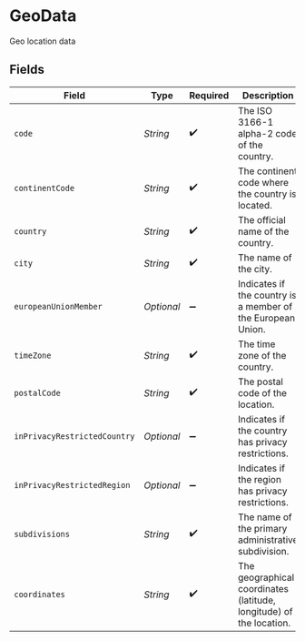 # GeoData

Geo location data


## Fields

| Field                                                               | Type                                                                | Required                                                            | Description                                                         | Example                                                             |
| ------------------------------------------------------------------- | ------------------------------------------------------------------- | ------------------------------------------------------------------- | ------------------------------------------------------------------- | ------------------------------------------------------------------- |
| `code`                                                              | *String*                                                            | :heavy_check_mark:                                                  | The ISO 3166-1 alpha-2 code of the country.                         | VI                                                                  |
| `continentCode`                                                     | *String*                                                            | :heavy_check_mark:                                                  | The continent code where the country is located.                    | NA                                                                  |
| `country`                                                           | *String*                                                            | :heavy_check_mark:                                                  | The official name of the country.                                   | United States Virgin Islands                                        |
| `city`                                                              | *String*                                                            | :heavy_check_mark:                                                  | The name of the city.                                               | Amsterdam                                                           |
| `europeanUnionMember`                                               | *Optional<Boolean>*                                                 | :heavy_minus_sign:                                                  | Indicates if the country is a member of the European Union.         | true                                                                |
| `timeZone`                                                          | *String*                                                            | :heavy_check_mark:                                                  | The time zone of the country.                                       | America/St_Thomas                                                   |
| `postalCode`                                                        | *String*                                                            | :heavy_check_mark:                                                  | The postal code of the location.                                    | 802                                                                 |
| `inPrivacyRestrictedCountry`                                        | *Optional<Boolean>*                                                 | :heavy_minus_sign:                                                  | Indicates if the country has privacy restrictions.                  | true                                                                |
| `inPrivacyRestrictedRegion`                                         | *Optional<Boolean>*                                                 | :heavy_minus_sign:                                                  | Indicates if the region has privacy restrictions.                   | true                                                                |
| `subdivisions`                                                      | *String*                                                            | :heavy_check_mark:                                                  | The name of the primary administrative subdivision.                 | Saint Thomas                                                        |
| `coordinates`                                                       | *String*                                                            | :heavy_check_mark:                                                  | The geographical coordinates (latitude, longitude) of the location. | 18.3381, -64.8941                                                   |